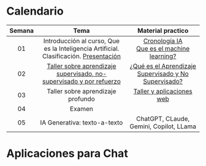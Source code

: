 # Calendario
| Semana |                             Tema                              |                  Material practico |
| :-----------: | :--------------------------------------------------------------: |:----------------------------------------------------------------------------------------------------------------------------: | 
|      01       |  Introducción al curso, Que es la Inteligencia Artificial. Clasificación. [Presentación](http://nbviewer.jupyter.org/github/cgl-itm/HerramientasIA/blob/main/01_IA_Basico/00_Introduccion.pdf)          | [Cronología IA](https://digitalwellbeing.org/wp-content/uploads/2017/08/Artificial-Intelligence-AI-Timeline-Infographic.pdf) <br> [Que es el machine learning?](https://www.youtube.com/watch?v=KytW151dpqU)    | 
|      02       |  [Taller sobre aprendizaje supervisado, no-supervisado y por refuerzo](https://github.com/cgl-itm/HerramientasIA/tree/main/01_IA_Basico)  |  [¿Qué es el Aprendizaje Supervisado y No Supervisado?](https://www.youtube.com/watch?v=oT3arRRB2Cw)  |
|      03       |  Taller sobre aprendizaje profundo |  [Taller y aplicaciones web](https://github.com/cgl-itm/HerramientasIA/tree/main/01_IA_Basico)   | 
|      04       |  Examen   |      |
|      05       |  IA Generativa: texto-a-texto   |    ChatGPT, CLaude, Gemini, Copilot, LLama  |

# Aplicaciones para Chat

